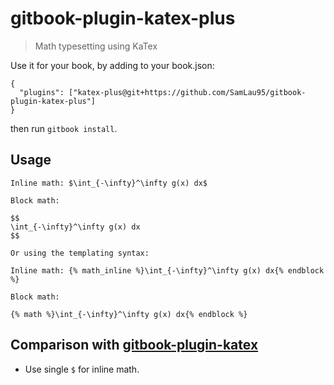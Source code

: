 # gitbook-plugin-katex-plus

> Math typesetting using KaTex

Use it for your book, by adding to your book.json:

```
{
  "plugins": ["katex-plus@git+https://github.com/SamLau95/gitbook-plugin-katex-plus"]
}
```

then run `gitbook install`.

## Usage

```
Inline math: $\int_{-\infty}^\infty g(x) dx$

Block math:

$$
\int_{-\infty}^\infty g(x) dx
$$

Or using the templating syntax:

Inline math: {% math_inline %}\int_{-\infty}^\infty g(x) dx{% endblock %}

Block math:

{% math %}\int_{-\infty}^\infty g(x) dx{% endblock %}
```

## Comparison with [gitbook-plugin-katex](https://github.com/GitbookIO/plugin-katex)

* Use single `$` for inline math.
